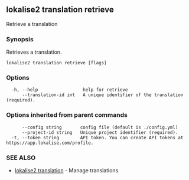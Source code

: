 ## lokalise2 translation retrieve

Retrieve a translation 

### Synopsis

Retrieves a translation.

```
lokalise2 translation retrieve [flags]
```

### Options

```
  -h, --help                 help for retrieve
      --translation-id int   A unique identifier of the translation (required).
```

### Options inherited from parent commands

```
      --config string       config file (default is ./config.yml)
      --project-id string   Unique project identifier (required).
  -t, --token string        API token. You can create API tokens at https://app.lokalise.com/profile.
```

### SEE ALSO

* [lokalise2 translation](lokalise2_translation.md)	 - Manage translations

